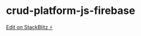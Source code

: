 # crud-platform-js-firebase

[Edit on StackBlitz ⚡️](https://stackblitz.com/edit/web-platform-lt6omx)
